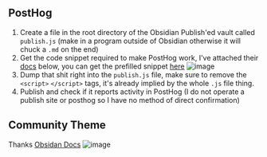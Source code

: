 
## PostHog
1. Create a file in the root directory of the Obsidian Publish'ed vault called `publish.js` (make in a program outside of Obsidian otherwise it will chuck a `.md` on the end)
2. Get the code snippet required to make PostHog work, I've attached their [docs](https://posthog.com/docs/getting-started/install) below, you can get the prefilled snippet [here](https://us.posthog.com/settings/project#snippet)
![image](https://github.com/user-attachments/assets/9e745373-08a1-43c4-933b-628a9f343f4a)
3. Dump that shit right into the `publish.js` file, make sure to remove the `<script>` `</script>` tags, it's already implied by the whole `.js` file thing.
4. Publish and check if it reports activity in PostHog (I do not operate a publish site or posthog so I have no method of direct confirmation)

## Community Theme
Thanks [Obsidan Docs](https://help.obsidian.md/Obsidian+Publish/Customize+your+site)
![image](https://github.com/user-attachments/assets/acefd232-3e89-44f5-984a-e14820e056e5)

